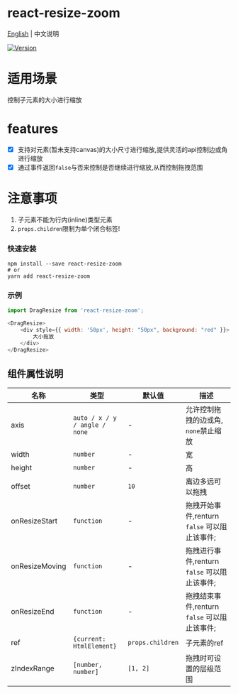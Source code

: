 # react-resize-zoom

[English](https://github.com/mezhanglei/react-resize-zoom/README.md) | 中文说明

[![Version](https://img.shields.io/badge/version-2.0.0-green)](https://www.npmjs.com/package/react-resize-zoom)

# 适用场景

控制子元素的大小进行缩放

# features

- [x] 支持对元素(暂未支持canvas)的大小尺寸进行缩放,提供灵活的api控制边或角进行缩放
- [x] 通过事件返回`false`与否来控制是否继续进行缩放,从而控制拖拽范围

# 注意事项

1. 子元素不能为行内(inline)类型元素
2. `props.children`限制为单个闭合标签!

### 快速安装
```
npm install --save react-resize-zoom
# or
yarn add react-resize-zoom
```

### 示例
```javascript
import DragResize from 'react-resize-zoom';

<DragResize>
    <div style={{ width: '50px', height: "50px", background: "red" }}>
        大小拖放
    </div>
</DragResize>
```

## 组件属性说明

| 名称                          | 类型                  | 默认值                                                         | 描述                                                                                                      |
| ----------------------------- | --------------------- | -------------------------------------------------------------- | --------------------------------------------------------------------------------------------------------- |
| axis                          | `auto / x / y / angle / none`     | -                                                  | 允许控制拖拽的边或角, `none`禁止缩放                                                                                  |
| width                         | `number`                          | -                                                  | 宽                                                                                  |
| height                        | `number`                          | -                                                  | 高                                                                                  |
| offset                        | `number`                          | `10`                                               | 离边多远可以拖拽                                                                              |
| onResizeStart                 | `function`                        | -                                                  | 拖拽开始事件,renturn `false` 可以阻止该事件;                                                                                          |
| onResizeMoving                | `function`                        | -                                                  | 拖拽进行事件,renturn `false` 可以阻止该事件;                      |
| onResizeEnd                   | `function`                        | -                                                  | 拖拽结束事件,renturn `false` 可以阻止该事件;                                                                                  |
| ref                           | `{current: HtmlElement}`          | `props.children`                                   | 子元素的ref                                                                              |
| zIndexRange                   | `[number, number]`                | `[1, 2]`                                          | 拖拽时可设置的层级范围                                                                                          |



